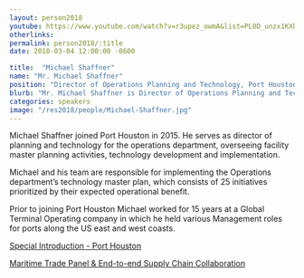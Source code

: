 ```yaml
---
layout: person2018
youtube: https://www.youtube.com/watch?v=r3upez_owmA&list=PL0D_unzx1KXhvrIzPl1j0mrihgq44nGOh&index=9&t=14s
otherlinks: 
permalink: person2018/:title
date: 2018-03-04 12:00:00 -0600

title:  "Michael Shaffner"
name: "Mr. Michael Shaffner"
position: "Director of Operations Planning and Technology, Port Houston"
blurb: "Mr. Michael Shaffner is Director of Operations Planning and Technology at Port Houston."
categories: speakers
image: "/res2018/people/Michael-Shaffner.jpg"
---
```

Michael Shaffner joined Port Houston in 2015. He serves as director of planning and technology for the operations department, overseeing facility master planning activities, technology development and implementation.

Michael and his team are responsible for implementing the Operations department’s technology master plan, which consists of 25 initiatives prioritized by their expected operational benefit.

Prior to joining Port Houston Michael worked for 15 years at a Global Terminal Operating company in which he held various Management roles for ports along the US east and west coasts.

<a href="https://www.youtube.com/watch?v=uLCpq76UCPk&list=PL0D_unzx1KXhvrIzPl1j0mrihgq44nGOh&index=8&t=0s">Special Introduction - Port Houston

<a href="https://www.youtube.com/watch?v=r3upez_owmA&list=PL0D_unzx1KXhvrIzPl1j0mrihgq44nGOh&index=9&t=14s">Maritime Trade Panel & End-to-end Supply Chain Collaboration

